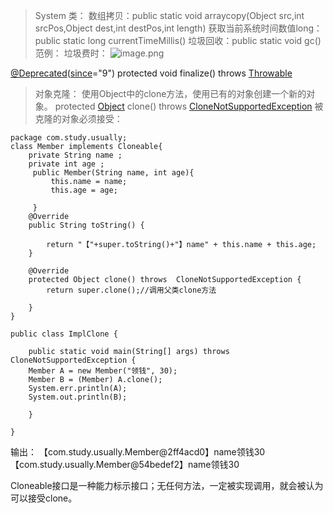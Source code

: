 >System 类：
数组拷贝：public static void arraycopy​(Object src,int srcPos,Object dest,int destPos,int length)
获取当前系统时间数值long：public static long currentTimeMillis()
垃圾回收：public static void gc()
范例：
垃圾费时：
![image.png](https://upload-images.jianshu.io/upload_images/14935748-e43c6d9ac880161c.png?imageMogr2/auto-orient/strip%7CimageView2/2/w/1240)


[@Deprecated](https://docs.oracle.com/en/java/javase/13/docs/api/java.base/java/lang/Deprecated.html "annotation in java.lang")([since](https://docs.oracle.com/en/java/javase/13/docs/api/java.base/java/lang/Deprecated.html#since())="9") protected void finalize() throws [Throwable](https://docs.oracle.com/en/java/javase/13/docs/api/java.base/java/lang/Throwable.html "class in java.lang")


>对象克隆：
使用Object中的clone方法，使用已有的对象创建一个新的对象。
protected [Object](https://docs.oracle.com/en/java/javase/13/docs/api/java.base/java/lang/Object.html "class in java.lang") clone() throws [CloneNotSupportedException](https://docs.oracle.com/en/java/javase/13/docs/api/java.base/java/lang/CloneNotSupportedException.html "class in java.lang")
被克隆的对象必须接受：
```
package com.study.usually;
class Member implements Cloneable{
	private String name ;
	private int age ;
	 public Member(String name, int age){
		 this.name = name;
		 this.age = age;
		 
	 }
	@Override
	public String toString() {
		
		return "【"+super.toString()+"】name" + this.name + this.age;
	}
	
	@Override
	protected Object clone() throws  CloneNotSupportedException {
		return super.clone();//调用父类clone方法
		
	}
}

public class ImplClone {

	public static void main(String[] args) throws CloneNotSupportedException {
	Member A = new Member("领钱", 30);
	Member B = (Member) A.clone();
	System.err.println(A);
	System.out.println(B);

	}

}
```
输出：
【com.study.usually.Member@2ff4acd0】name领钱30
【com.study.usually.Member@54bedef2】name领钱30

Cloneable接口是一种能力标示接口；无任何方法，一定被实现调用，就会被认为可以接受clone。
